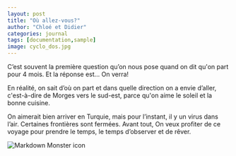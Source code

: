 ```yaml
---
layout: post
title: "Où allez-vous?"
author: "Chloé et Didier"
categories: journal
tags: [documentation,sample]
image: cyclo_dos.jpg
---
```


C’est souvent la première question qu’on nous pose quand on dit qu'on part pour 4 mois. Et la réponse est... On verra!

En réalité, on sait d’où on part et dans quelle direction on a envie d’aller, c'est-à-dire de Morges vers le sud-est, parce qu'on aime le soleil et la bonne cuisine.

On aimerait bien arriver en Turquie, mais pour l’instant, il y un virus dans l’air. Certaines frontières sont fermées.
Avant tout, On veux profiter de ce voyage pour prendre le temps, le temps d’observer et de rêver. 


<img src="/cyclovoyage/assets/img/cyclo_allaman.jpg"
     alt="Markdown Monster icon"
     style="float: left; margin-right: 10px;" />
